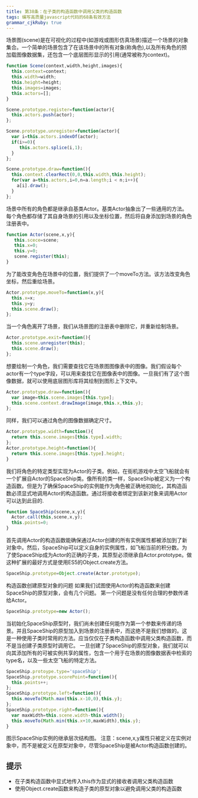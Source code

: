 ```yaml
---
title: 第38条：在子类的构造函数中调用父类的构造函数
tags: 编写高质量javascript代码的68条有效方法
grammar_cjkRuby: true
---
```

场景图(scene)是在可视化的过程中(如游戏或图形仿真场景)描述一个场景的对象集合。一个简单的场景包含了在该场景中的所有对象(称角色),以及所有角色的预加载图像数据集，还包含一个底层图形显示的引用(通常被称为context)。
```js
function Scene(context,width,height,images){
  this.context=context;
  this.width=width;
  this.height=height;
  this.images=images;
  this.actors=[];
}

Scene.prototype.register=function(actor){
  this.actors.push(actor);
};

Scene.prototype.unregister=function(actor){
  var i=this.actors.indexOf(actor);
  if(i>=0){
     this.actors.splice(i,1);
  }
};

Scene.prototype.draw=function(){
  this.context.clearRect(0,0,this.width,this.height);
  for(var a=this.actors,i=0,n=a.length;i < n;i++){
    a[i].draw();
  }
};
```
场景中所有的角色都是继承自基类Actor。基类Actor抽象出了一些通用的方法。每个角色都存储了其自身场景的引用以及坐标位置，然后将自身添加到场景的角色注册表中。
```js
function Actor(scene,x,y){
   this.scece=scene;
   this.x=0;
   this.y=0;
   scene.register(this);  
}
```
为了能改变角色在场景中的位置，我们提供了一个moveTo方法。该方法改变角色坐标，然后重绘场景。
```js
Actor.prototype.moveTo=function(x,y){
  this.x=x;
  this.y=y;
  this.scene.draw();
};
```
当一个角色离开了场景，我们从场景图的注册表中删除它，并重新绘制场景。
```js
Actor.prototype.exit=function(){
  this.scene.unregister(this);
  this.scene.draw();
};
```
想要绘制一个角色，我们需要查找它在场景图图像表中的图像。我们假设每个actor有一个type字段，可以用来查找它在图像表中的图像。一旦我们有了这个图像数据，就可以使用底层图形库将其绘制到图形上下文中。
```js
Actor.prototype.draw=function(){
  var image=this.scene.images[this.type];
  this.scene.context.drawImage(image,this.x,this.y);
};
```
同样，我们可以通过角色的图像数据确定尺寸。
```js
Actor.prototype.width=function(){
  return this.scene.images[this.type].width;
};
Actor.prototype.height=function(){
  return this.scene.images[this.type].height;
}
```
我们将角色的特定类型实现为Actor的子类。例如，在街机游戏中太空飞船就会有一个扩展自Actor的SpaceShip类。像所有的类一样，SpaceShip被定义为一个构造函数。但是为了确保SpaceShip的实例能作为角色被正确地初始化，其构造函数必须显式地调用Actor的构造函数。通过将接收者绑定到该新对象来调用Actor可以达到此目的.
```js
function SpaceShip(scene,x,y){
  Actor.call(this,scene,x,y);
  this.points=0;
}
```
首先调用Actor的构造函数能确保通过Actor创建的所有实例属性都被添加到了新对象中。然后，SpaceShip可以定义自身的实例属性，如飞船当前的积分数。为了使SpaceShip成为Actor的正确的子类，其原型必须继承自Actor.prototype。做这种扩展的最好方式是使用ES5的Object.create方法。
```js
SpaceShip.prototype=Object.create(Actor.prototype);
```
构造函数创建原型对象的问题
如果我们试图使用Actor的构造函数来创建SpaceShip的原型对象，会有几个问题。
第一个问题是没有任何合理的参数传递给Actor。
```js
SpaceShip.prototype=new Actor();
```
当初始化SpaceShip原型时，我们尚未创建任何能作为第一个参数来传递的场景。并且SpaceShip的原型加入到场景的注册表中，而这绝不是我们想做的。这是一种使用子类时常用的方法。应当仅仅在子类构造函数中调用父类构造函数，而不是当创建子类原型时调用它。
一旦创建了SpaceShip的原型对象，我们就可以向其添加所有的可被实例共享的属性，包含一个用于在场景的图像数据表中检索的type名，以及一些太空飞船的特定方法。
```js
SpaceShip.protoype.type='spaceShip';
SpaceShip.prototype.scorePoint=function(){
  this.points++;
};
SpaceShip.prototype.left=function(){
  this.moveTo(Math.max(this.x-10,0),this.y);
};
SpaceShip.prototype.right=function(){
  var maxWidth=this.scene.width-this.width();
  this.moveTo(Math.min(this.x+10,maxWidth),this.y);
}
```
图示SpaceShip实例的继承层次结构图。
注意：scene,x,y属性只被定义在实例对象中，而不是被定义在原型对象中，尽管SpaceShip是被Actor构造函数创建的。

## 提示
- 在子类构造函数中显式地传入this作为显式的接收者调用父类构造函数
- 使用Object.create函数来构造子类的原型对象以避免调用父类的构造函数

